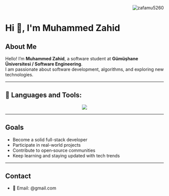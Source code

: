 <p align="right">
  <img src="https://komarev.com/ghpvc/?username=zafamu5260&label=Profile+Views&color=brightgreen" alt="zafamu5260" />
</p>

# Hi 👋, I'm Muhammed Zahid

## About Me

Hello! I’m **Muhammed Zahid**, a software student at **Gümüşhane Üniversitesi / Software Engineering**.  
I am passionate about software development, algorithms, and exploring new technologies.

---

## 🧰 Languages and Tools:

<p align="center">
  <img src="https://skillicons.dev/icons?i=js,cpp,c" />
</p>

---

## Goals

- Become a solid full-stack developer  
- Participate in real-world projects  
- Contribute to open‐source communities  
- Keep learning and staying updated with tech trends

---

## Contact

- 📧 Email: @gmail.com  
